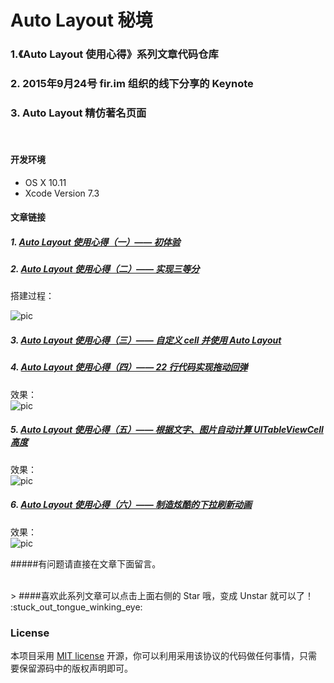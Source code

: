# Auto Layout 秘境

### 1.《Auto Layout 使用心得》系列文章代码仓库
### 2. 2015年9月24号 fir.im 组织的线下分享的 Keynote
### 3. Auto Layout 精仿著名页面

<br>

#### 开发环境

* OS X 10.11
* Xcode Version 7.3


#### 文章链接

##### 1. [Auto Layout 使用心得（一）—— 初体验](http://lvwenhan.com/ios/430.html)
##### 2. [Auto Layout 使用心得（二）—— 实现三等分](http://lvwenhan.com/ios/431.html)
搭建过程：

![pic](https://lvwenhan.com/content/uploadfile/201503/b5e91425647800.gif)

##### 3. [Auto Layout 使用心得（三）—— 自定义 cell 并使用 Auto Layout](http://lvwenhan.com/ios/441.html)
##### 4. [Auto Layout 使用心得（四）—— 22 行代码实现拖动回弹](http://lvwenhan.com/ios/442.html)

效果：  
![pic](https://lvwenhan.com/content/uploadfile/201504/b5e91427883570.gif)

##### 5. [Auto Layout 使用心得（五）—— 根据文字、图片自动计算 UITableViewCell 高度](http://lvwenhan.com/ios/449.html)

效果：  
![pic](https://staticonsae.sinaapp.com/images/6.gif)


##### 6. [Auto Layout 使用心得（六）—— 制造炫酷的下拉刷新动画](http://lvwenhan.com/ios/450.html)

效果：  
![pic](https://staticonsae.sinaapp.com/images/8.gif)



#####有问题请直接在文章下面留言。

<br>
> ####喜欢此系列文章可以点击上面右侧的 Star 哦，变成 Unstar 就可以了！ :stuck_out_tongue_winking_eye:

<br>

### License

本项目采用 [MIT license](http://opensource.org/licenses/MIT) 开源，你可以利用采用该协议的代码做任何事情，只需要保留源码中的版权声明即可。